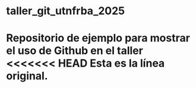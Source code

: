 # taller_git_utnfrba_2025
Repositorio de ejemplo para mostrar el uso de Github en el taller
<<<<<<< HEAD
Esta es la línea original.
=======
